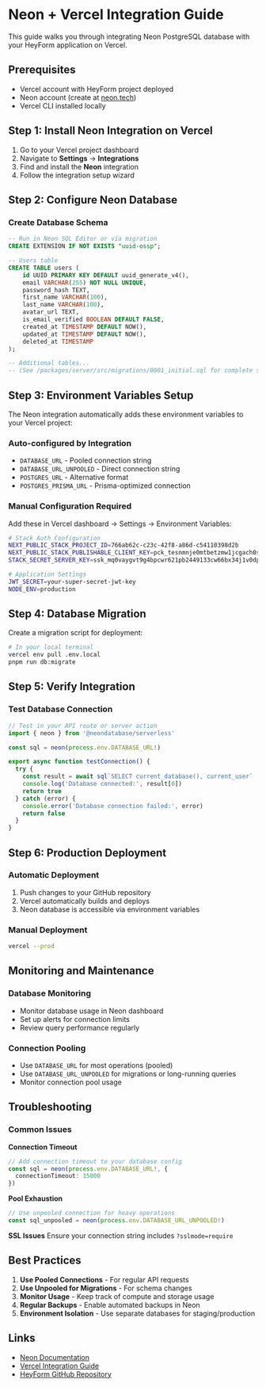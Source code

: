 <!-- Generated by An Kun -->

# Neon + Vercel Integration Guide

This guide walks you through integrating Neon PostgreSQL database with your HeyForm application on Vercel.

## Prerequisites

- Vercel account with HeyForm project deployed
- Neon account (create at [neon.tech](https://neon.tech))
- Vercel CLI installed locally

## Step 1: Install Neon Integration on Vercel

1. Go to your Vercel project dashboard
2. Navigate to **Settings** → **Integrations**
3. Find and install the **Neon** integration
4. Follow the integration setup wizard

## Step 2: Configure Neon Database

### Create Database Schema

```sql
-- Run in Neon SQL Editor or via migration
CREATE EXTENSION IF NOT EXISTS "uuid-ossp";

-- Users table
CREATE TABLE users (
    id UUID PRIMARY KEY DEFAULT uuid_generate_v4(),
    email VARCHAR(255) NOT NULL UNIQUE,
    password_hash TEXT,
    first_name VARCHAR(100),
    last_name VARCHAR(100),
    avatar_url TEXT,
    is_email_verified BOOLEAN DEFAULT FALSE,
    created_at TIMESTAMP DEFAULT NOW(),
    updated_at TIMESTAMP DEFAULT NOW(),
    deleted_at TIMESTAMP
);

-- Additional tables...
-- (See /packages/server/src/migrations/0001_initial.sql for complete schema)
```

## Step 3: Environment Variables Setup

The Neon integration automatically adds these environment variables to your Vercel project:

### Auto-configured by Integration
- `DATABASE_URL` - Pooled connection string
- `DATABASE_URL_UNPOOLED` - Direct connection string
- `POSTGRES_URL` - Alternative format
- `POSTGRES_PRISMA_URL` - Prisma-optimized connection

### Manual Configuration Required
Add these in Vercel dashboard → Settings → Environment Variables:

```bash
# Stack Auth Configuration
NEXT_PUBLIC_STACK_PROJECT_ID=766ab62c-c23c-42f8-a86d-c54110398d2b
NEXT_PUBLIC_STACK_PUBLISHABLE_CLIENT_KEY=pck_tesnmnje0mtbetzmw1jcgach0s7x1sb5sydp1efhw0jjr
STACK_SECRET_SERVER_KEY=ssk_mq0vaygvt9g4bpcwr621pb2449133cw66bx34j1v0dpw0

# Application Settings
JWT_SECRET=your-super-secret-jwt-key
NODE_ENV=production
```

## Step 4: Database Migration

Create a migration script for deployment:

```bash
# In your local terminal
vercel env pull .env.local
pnpm run db:migrate
```

## Step 5: Verify Integration

### Test Database Connection
```typescript
// Test in your API route or server action
import { neon } from '@neondatabase/serverless'

const sql = neon(process.env.DATABASE_URL!)

export async function testConnection() {
  try {
    const result = await sql`SELECT current_database(), current_user`
    console.log('Database connected:', result[0])
    return true
  } catch (error) {
    console.error('Database connection failed:', error)
    return false
  }
}
```

## Step 6: Production Deployment

### Automatic Deployment
1. Push changes to your GitHub repository
2. Vercel automatically builds and deploys
3. Neon database is accessible via environment variables

### Manual Deployment
```bash
vercel --prod
```

## Monitoring and Maintenance

### Database Monitoring
- Monitor database usage in Neon dashboard
- Set up alerts for connection limits
- Review query performance regularly

### Connection Pooling
- Use `DATABASE_URL` for most operations (pooled)
- Use `DATABASE_URL_UNPOOLED` for migrations or long-running queries
- Monitor connection pool usage

## Troubleshooting

### Common Issues

**Connection Timeout**
```typescript
// Add connection timeout to your database config
const sql = neon(process.env.DATABASE_URL!, {
  connectionTimeout: 15000
})
```

**Pool Exhaustion**
```typescript
// Use unpooled connection for heavy operations
const sql_unpooled = neon(process.env.DATABASE_URL_UNPOOLED!)
```

**SSL Issues**
Ensure your connection string includes `?sslmode=require`

## Best Practices

1. **Use Pooled Connections** - For regular API requests
2. **Use Unpooled for Migrations** - For schema changes
3. **Monitor Usage** - Keep track of compute and storage usage
4. **Regular Backups** - Enable automated backups in Neon
5. **Environment Isolation** - Use separate databases for staging/production

## Links

- [Neon Documentation](https://neon.tech/docs)
- [Vercel Integration Guide](https://vercel.com/docs/storage/vercel-postgres)
- [HeyForm GitHub Repository](https://github.com/iamankun/heyform)
